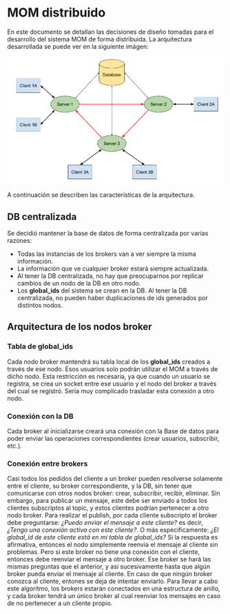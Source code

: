 # MOM distribuido
En este documento se detallan las decisiones de diseño tomadas para el desarrollo del sistema MOM de forma distribuida. La arquitectura desarrollada se puede ver en la siguiente imágen:

<img src="./doc/distributed-mom.png" alt="New project 1">

A continuación se describen las características de la arquitectura.

## DB centralizada
Se decidió mantener la base de datos de forma centralizada por varias razones:
- Todas las instancias de los brokers van a ver siempre la misma información. 
- La información que ve cualquier broker estará siempre actualizada.
- Al tener la DB centralizada, no hay que preocuparnos por replicar cambios de un nodo de la DB en otro nodo.
- Los **global_ids** del sistema se crean en la DB. Al tener la DB centralizada, no pueden haber duplicaciones de ids generados por distintos nodos.
## Arquitectura de los nodos broker
### Tabla de global_ids
Cada nodo broker mantendrá su tabla local de los **global_ids** creados a través de ese nodo. Esos usuarios solo podrán utilizar el MOM a través de dicho nodo. Esta restricción es necesaria, ya que cuando un usuario se registra, se crea un socket entre ese usuario y el nodo del broker a través del cual se registró. Sería muy complicado trasladar esta conexión a otro nodo.
### Conexión con la DB
Cada broker al inicializarse creará una conexión con la Base de datos para poder enviar las operaciones correspondientes (crear usuarios, subscribir, etc.).
### Conexión entre brokers
Casi todos los pedidos del cliente a un broker pueden resolverse solamente entre el cliente, su broker correspondiente, y la DB, sin tener que comunicarse con otros nodos broker: crear, subscribir, recibir, eliminar. Sin embargo, para publicar un mensaje, este debe ser enviado a todos los clientes subscriptos al topic, y estos clientes podrían pertenecer a otro nodo broker.
Para realizar el publish, por cada cliente subscripto el broker debe preguntarse: _¿Puedo enviar el mensaje a este cliente?_ es decir, _¿Tengo una conexión activa con este cliente?_. O más especificamente: _¿El global_id de este cliente está en mi tabla de global_ids?_ Si la respuesta es afirmativa, entonces el nodo simplemente reenvia el mensaje al cliente sin problemas. Pero si este broker no tiene una conexión con el cliente, entonces debe reenviar el mensaje a otro broker. Ese broker se hará las mismas preguntas que el anterior, y así sucesivamente hasta que algún broker pueda enviar el mensaje al cliente.
En caso de que ningún broker conozca al cliente, entones se deja de intentar enviarlo.
Para llevar a cabo este algorítmo, los brokers estarán conectados en una estructura de anillo, y cada broker tendrá un único broker al cual reenviar los mensajes en caso de no pertenecer a un cliente propio.


